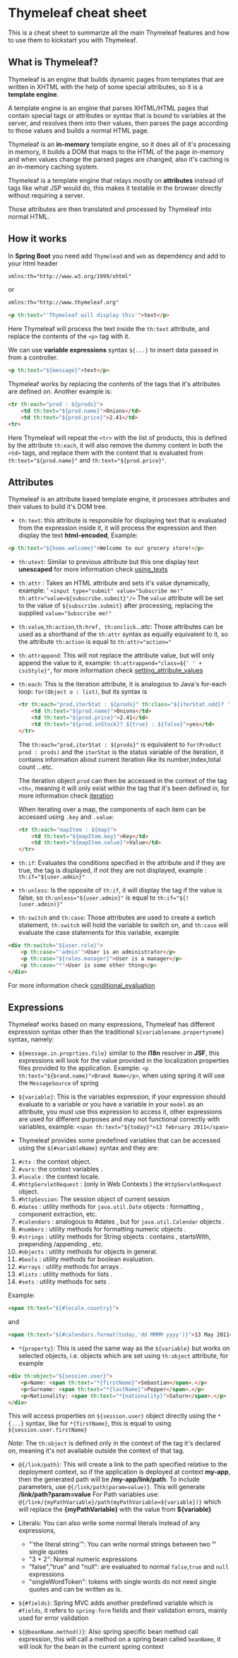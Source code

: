 Thymeleaf cheat sheet
=====================

This is a cheat sheet to summarize all the main Thymeleaf features and how to use them to kickstart you with Thymeleaf.

## What is Thymeleaf?


Thymeleaf is an engine that builds dynamic pages from templates that are written in XHTML with the help of some special attributes, so it is a **template engine**.

A template engine is an engine that parses XHTML/HTML pages that contain special tags or attributes or syntax that is bound to variables at the server, and resolves them into their values, then parses the page according to those values and builds a normal HTML page.

Thymeleaf is an **in-memory** template engine, so it does all of it's processing in memory, it builds a DOM that maps to the HTML of the page in-memory and when values change the parsed pages are changed, also it's caching is an in-memory caching system.

Thymeleaf is a template engine that relays mostly on **attributes** instead of tags like what JSP would do, this makes it testable in the browser directly without requiring a server.

Those attributes are then translated and processed by Thymeleaf into normal HTML.

## How it works

In **Spring Boot** you need add ```Thymelead``` and ```web``` as dependency and add to your html header
```html
xmlns:th="http://www.w3.org/1999/xhtml"
```
or
```html
xmlns:th="http://www.thymeleaf.org"
```


```html
<p th:text="'Thymeleaf will display this'">text</p>
```

Here Thymeleaf will process the text inside the `th:text` attribute, and replace the contents of the `<p>` tag with it.

We can use **variable expressions** syntax `${...}` to insert data passed in from a controller.

```html
<p th:text="${message}">text</p>
```

Thymeleaf works by replacing the contents of the tags that it's attributes are defined on. Another example is:

```html
<tr th:each="prod : ${prods}">
	<td th:text="${prod.name}">Onions</td>
	<td th:text="${prod.price}">2.41</td>
<tr>
```

Here Thymeleaf will repeat the `<tr>` with the list of products, this is defined by the attribute `th:each`, it will also remove the dummy content in both the `<td>` tags, and replace them with the content that is evaluated from `th:text="${prod.name}"` and `th:text="${prod.price}"`.

## Attributes

Thymeleaf is an attribute based template engine, it processes attributes and their values to build it's DOM tree.

* `th:text`: this attribute is responsible for displaying text that is evaluated from the expression inside it, it will process the expression and then display the text **html-encoded**,
Example:

```html
<p th:text="${home.welcome}">Welcome to our grocery store!</p>
```

* `th:utext`: Similar to previous attribute but this one display text **unescaped** for more information check [using_texts](http://www.thymeleaf.org/doc/tutorials/3.0/usingthymeleaf.html#using-texts)
* `th:attr` : Takes an HTML attribute and sets it's value dynamically, example: '
`<input type="submit" value="Subscribe me!" th:attr="value=${subscribe.submit}"/>`
The `value` attribute will be set to the value of `${subscribe.submit}` after processing, replacing the supplied `value="Subscribe me!"`
* `th:value`,`th:action`,`th:href, th:onclick`...etc: Those attributes can be used as a shorthand of the `th:attr` syntax as equally equivalent to it, so the attribute `th:action` is equal to `th:attr="action="`
* `th:attrappend`: This will not replace the attribute value, but will only append the value to it, example: `th:attrappend="class=${' ' + cssStyle}"`, for more information check [setting_attribute_values](http://www.thymeleaf.org/doc/tutorials/3.0/usingthymeleaf.html#setting-attribute-values)
* `th:each`: This is the iteration attribute, it is analogous to Java's for-each loop: `for(Object o : list)`, but its syntax is

	```html
	<tr th:each="prod,iterStat : ${prods}" th:class="${iterStat.odd}? 'odd'">
		<td th:text="${prod.name}">Onions</td>
		<td th:text="${prod.price}">2.41</td>
		<td th:text="${prod.inStock}? ${true} : ${false}">yes</td>
	</tr>
	```

	The `th:each="prod,iterStat : ${prods}"` is equivalent to `for(Product prod : prods)` and the `iterStat` is the status variable of the iteration, it contains information about current iteration like its number,index,total count ...etc.

	The iteration object `prod` can then be accessed in the context of the tag `<th>`, meaning it will only exist within the tag that it's been defined in, for more information check [iteration](http://www.thymeleaf.org/doc/tutorials/3.0/usingthymeleaf.html#iteration)

	When iterating over a map, the components of each item can be accessed using `.key` and `.value`:

	```html
	<tr th:each="mapItem : ${map}">
		<td th:text="${mapItem.key}">Key</td>
		<td th:text="${mapItem.value}">Value</td>
	</tr>
	```

* `th:if`: Evaluates the conditions specified in the attribute and if they are true, the tag is displayed, if not they are not displayed, example : `th:if="${user.admin}"`
* `th:unless`: Is the opposite of `th:if`, it will display the tag if the value is false, so `th:unless="${user.admin}"` is equal to `th:if="${!(user.admin)}"`
* `th:switch` and `th:case`: Those attributes are used to create a swtich statement, `th:switch` will hold the variable to switch on, and `th:case` will evaluate the case statements for this variable, example

```html
<div th:switch="${user.role}">
	<p th:case="'admin'">User is an administrator</p>
	<p th:case="${roles.manager}">User is a manager</p>
	<p th:case="*">User is some other thing</p>
</div>
```

For more information check [conditional_evaluation](http://www.thymeleaf.org/doc/tutorials/3.0/usingthymeleaf.html#conditional-evaluation)

## Expressions

Thymeleaf works based on many expressions, Thymeleaf has different expression syntax other than the traditional `${variablename.propertyname}` syntax, namely:

* `${message.in.proprties.file}` similar to the **i18n** resolver in **JSF**, this expressions will look for the value provided in the localization properties files provided to the application.
Example: `<p th:text="${brand.name}">Brand Name</p>`, when using spring it will use the `MessageSource` of spring
* `${variable}`: This is the variables expression, if your expression should evaluate to a variable or you have a variable in your `model` as an attribute, you must use this expression to access it, other expressions are used for different purposes and may not functional correctly with variables, example:
`<span th:text="${today}">13 february 2011</span>`

* Thymeleaf provides some predefined variables that can be accessed using the `${#variableName}` syntax and they are:

1. `#ctx` : the context object.
2. `#vars`: the context variables .
3. `#locale` : the context locale.
4. `#httpServletRequest` : (only in Web Contexts ) the         				`HttpServletRequest` object.
5. `#httpSession`: The session object of current session
6. `#dates` : utility methods for `java.util.Date` objects : formatting , component extraction, etc.
7. `#calendars` : analogous to #dates , but for `java.util.Calendar` objects .
8. `#numbers` : utility methods for formatting numeric objects .
9. `#strings` : utility methods for String objects : contains , startsWith, prepending /appending , etc.
10. `#objects` : utility methods for objects in general.
11. `#bools` : utility methods for boolean evaluation.
12. `#arrays` : utility methods for arrays .
13. `#lists` : utility methods for lists .
14. `#sets` : utility methods for sets .

Example:

```html
<span th:text="${#locale.country}">
```

and

```html
<span th:text="${#calendars.format(today,'dd MMMM yyyy')}">13 May 2011</span>
```

* `*{property}`: This is used the same way as the `${variable}` but works on selected objects, i.e. objects which are set using `th:object` attribute, for example

```html
<div th:object="${session.user}">
	<p>Name: <span th:text="*{firstName}">Sebastian</span>.</p>
	<p>Surname: <span th:text="*{lastName}">Pepper</span>.</p>
	<p>Nationality: <span th:text="*{nationality}">Saturn</span>.</p>
</div>
```

This will access properties on `${session.user}` object directly using the `*{...}` syntax, like for `*{firstName}`, this is equal to using `${session.user.firstName}`

*Note*: The `th:object` is defined only in the context of the tag it's declared on, meaning it's not available outside the context of that tag.

* `@{/link/path}`: This will create a link to the path specified relative to the deployment context, so if the application is deployed at context **my-app**, then the generated path will be **/my-app/link/path**.
To include parameters, use `@{/link/path(param=value)}`. This will generate **/link/path?param=value**
For Path variables use: `@{/link/{myPathVariable}/path(myPathVariable=${variable})}`
which will replace the **{myPathVariable}** with the value from **${variable}**

*  Literals: You can also write some normal literals instead of any expressions,
	* "'the literal string'": You can write normal strings between two **''**  single quotes
	*  "3 + 2": Normal numeric expressions
	* "false","true" and "null": are evaluated to normal `false`,`true` and `null` expressions
	* "singleWordToken": tokens with single words do not need single quotes and can be written as is.
* `${#fields}`:  Spring MVC adds another predefined variable which is `#fields`, it refers to `spring-form`  fields and their validation errors, mainly used for error validation
* `${@beanName.method()}`: Also spring specific bean method call expression, this will call a method on a spring bean called `beanName`, it will look for the bean in the current spring context
